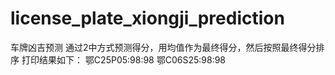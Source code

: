 # license_plate_xiongji_prediction
车牌凶吉预测
通过2中方式预测得分，用均值作为最终得分，然后按照最终得分排序
打印结果如下：
鄂C25P05:98:98
鄂C06S25:98:98
